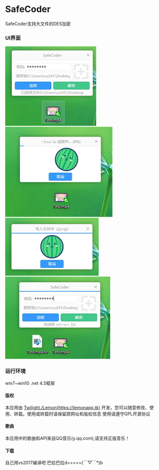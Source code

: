 # SafeCoder
SafeCoder支持大文件的DES加密

### UI界面
![H](https://raw.githubusercontent.com/TwilightLemon/Data/master/sc1.jpg)
![H](https://raw.githubusercontent.com/TwilightLemon/Data/master/sc2.jpg)
![H](https://raw.githubusercontent.com/TwilightLemon/Data/master/sc3.jpg)
![H](https://raw.githubusercontent.com/TwilightLemon/Data/master/sc4.jpg)


### 运行环境
win7~win10 .net 4.5框架

#### 版权
本应用由 [Twilight./Lemon(https://lemonapp.tk)](https://lemonapp.tk) 开发，您可以随意修改、使用、转载。使用或转载时请保留原网址和版权信息
使用请遵守GPL开源协议

#### 歌曲
本应用中的歌曲和API来自QQ音乐(y.qq.com),请支持正版音乐！

#### 下载
 自己用vs2017编译吧 巴拉巴拉d=====(￣▽￣*)b
